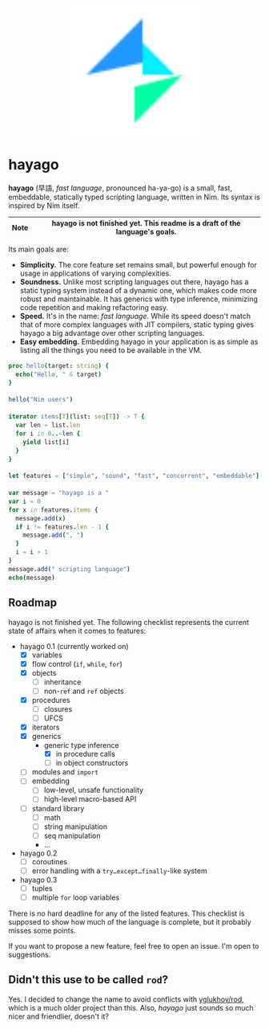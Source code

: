 <p align="center">
  <img src="logo.svg" width="256px"/>
</p>

# hayago

**hayago** (早語, _fast language_, pronounced ha-ya-go) is a small, fast,
embeddable, statically typed scripting language, written in Nim. Its syntax is
inspired by Nim itself.

| **Note** | hayago is not finished yet. This readme is a draft of the language's goals. |
| --- | --- |

Its main goals are:

- **Simplicity.** The core feature set remains small, but powerful enough for
  usage in applications of varying complexities.
- **Soundness.** Unlike most scripting languages out there, hayago has a static
  typing system instead of a dynamic one, which makes code more robust and
  maintainable. It has generics with type inference, minimizing code repetition
  and making refactoring easy.
- **Speed.** It's in the name: _fast language_. While its speed doesn't match
  that of more complex languages with JIT compilers, static typing gives hayago
  a big advantage over other scripting languages.
- **Easy embedding.** Embedding hayago in your application is as simple as
  listing all the things you need to be available in the VM.

```nim
proc hello(target: string) {
  echo("Hello, " & target)
}

hello("Nim users")

iterator items[T](list: seq[T]) -> T {
  var len = list.len
  for i in 0..<len {
    yield list[i]
  }
}

let features = ["simple", "sound", "fast", "concurrent", "embeddable"]

var message = "hayago is a "
var i = 0
for x in features.items {
  message.add(x)
  if i != features.len - 1 {
    message.add(", ")
  }
  i = i + 1
}
message.add(" scripting language")
echo(message)
```

## Roadmap

hayago is not finished yet. The following checklist represents the current state
of affairs when it comes to features:

- hayago 0.1 (currently worked on)
  - [x] variables
  - [x] flow control (`if`, `while`, `for`)
  - [x] objects
    - [ ] inheritance
    - [ ] non-`ref` and `ref` objects
  - [x] procedures
    - [ ] closures
    - [ ] UFCS
  - [x] iterators
  - [x] generics
    - generic type inference
      - [x] in procedure calls
      - [ ] in object constructors
  - [ ] modules and `import`
  - [ ] embedding
    - [ ] low-level, unsafe functionality
    - [ ] high-level macro-based API
  - [ ] standard library
    - [ ] math
    - [ ] string manipulation
    - [ ] seq manipulation
    - …
- hayago 0.2
  - [ ] coroutines
  - [ ] error handling with a `try…except…finally`-like system
- hayago 0.3
  - [ ] tuples
  - [ ] multiple `for` loop variables

There is no hard deadline for any of the listed features. This checklist is
supposed to show how much of the language is complete, but it probably misses
some points.

If you want to propose a new feature, feel free to open an issue. I'm open to
suggestions.

## Didn't this use to be called `rod`?

Yes. I decided to change the name to avoid conflicts with
[yglukhov/rod](https://github.com/yglukhov/rod), which is a much older project
than this. Also, _hayago_ just sounds so much nicer and friendlier, doesn't it?
